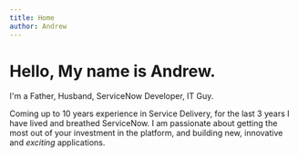 ```yaml
---
title: Home
author: Andrew
---
```

<avitar />
<h1>Hello, My name is Andrew.</h1>

I'm a Father, Husband, ServiceNow Developer, IT Guy.

Coming up to 10 years experience in Service Delivery, for the last 3 years I have lived and breathed ServiceNow. I am passionate about getting the most out of your investment in the platform, and building new, innovative and _exciting_ applications.